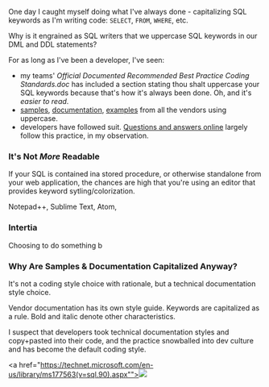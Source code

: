 <!--{Title:"Stop Uppercasing your SQL keywords",Intro:"Your IDE/editor already makes it readable.",Keywords:["sql","software-development","habits"],PublishedOn:"16-May-2015"} -->

One day I caught myself doing what I've always done - capitalizing SQL keywords as I'm writing code: `SELECT`, `FROM`, `WHERE`, etc.

Why is it engrained as SQL writers that we uppercase SQL keywords in our DML and DDL statements?

For as long as I've been a developer, I've seen:

- my teams' *Official Documented Recommended Best Practice Coding Standards.doc* has included a section stating thou shalt uppercase your SQL keywords because that's how it's always been done. Oh, and it's *easier to read*.
- [samples](https://msdn.microsoft.com/en-us/library/ms187731.aspx), [documentation](http://dev.mysql.com/doc/refman/5.6/en/delete.html), [examples](http://docs.oracle.com/cd/B10501_01/server.920/a96540/statements_103a.htm#2066379) from all the vendors using uppercase.
- developers have followed suit. [Questions and answers online](http://stackoverflow.com/questions/292026/is-there-a-good-reason-to-use-upper-case-for-sql-keywords) largely follow this practice, in my observation.


### It's Not *More* Readable

If your SQL is contained ina stored procedure, or otherwise standalone from your web application, the chances are high that you're using an editor that provides keyword sytling/colorization.

Notepad++, Sublime Text, Atom, 




### Intertia

Choosing to do something b

### Why Are Samples & Documentation Capitalized Anyway?

It's not a coding style choice with rationale, but a technical documentation style choice.

Vendor documentation has its own style guide. Keywords are capitalized as a rule. Bold and italic denote other characteristics. 

I suspect that developers took technical documentation styles and copy+pasted into their code, and the practice snowballed into dev culture and has become the default coding style. 

<a href="https://technet.microsoft.com/en-us/library/ms177563(v=sql.90).aspx""><img src="http://i.imgur.com/i24BuVu.png"/></a>

